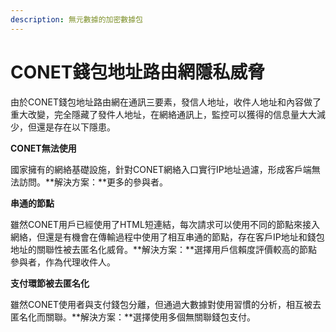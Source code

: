 ```yaml
---
description: 無元數據的加密數據包
---
```


# CONET錢包地址路由網隱私威脅

由於CONET錢包地址路由網在通訊三要素，發信人地址，收件人地址和內容做了重大改變，完全隱藏了發件人地址，在網絡通訊上，監控可以獲得的信息量大大減少，但還是存在以下隱患。

**CONET無法使用**

國家擁有的網絡基礎設施，針對CONET網絡入口實行IP地址過濾，形成客戶端無法訪問。**解決方案：**更多的參與者。

**串通的節點**

雖然CONET用戶已經使用了HTML短連結，每次請求可以使用不同的節點來接入網絡，但還是有機會在傳輸過程中使用了相互串通的節點，存在客戶IP地址和錢包地址的關聯性被去匿名化威脅。**解決方案：**選擇用戶信賴度評價較高的節點參與者，作為代理收件人。

**支付環節被去匿名化**

雖然CONET使用者與支付錢包分離，但通過大數據對使用習慣的分析，相互被去匿名化而關聯。**解決方案：**選擇使用多個無關聯錢包支付。
